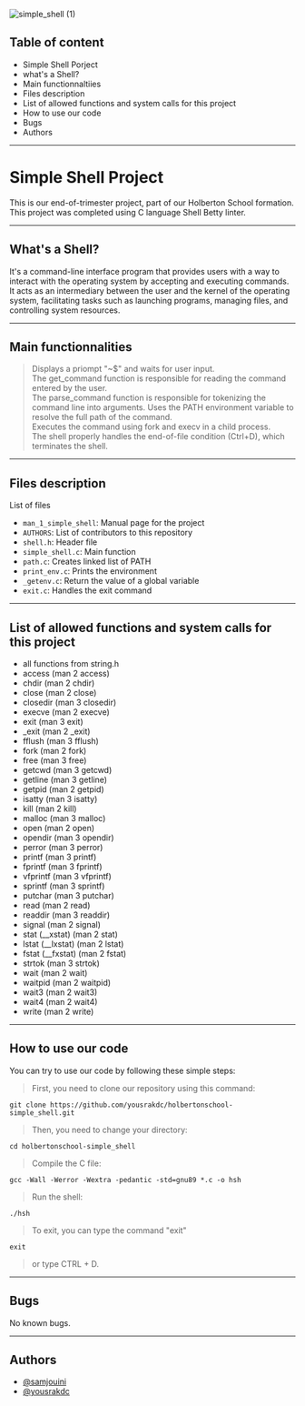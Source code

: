 ![simple_shell (1)](https://github.com/yousrakdc/holbertonschool-simple_shell/assets/142456388/c3d4fa00-23dc-41eb-87b1-b54cecb9a75e)

## Table of content

- Simple Shell Porject
- what's a Shell?
- Main functionnaltiies
- Files description
- List of allowed functions and system calls for this project
- How to use our code
- Bugs
- Authors

_______

# Simple Shell Project

This is our end-of-trimester project, part of our Holberton School formation.
This project was completed using C language Shell Betty linter.

_______

## What's a Shell?

It's a command-line interface program that provides users with a way to interact with the operating system by accepting and executing commands. It acts as an intermediary between the user and the kernel of the operating system, facilitating tasks such as launching programs, managing files, and controlling system resources.

_______

## Main functionnalities

> Displays a priompt "~$" and waits for user input.  
> The get_command function is responsible for reading the command entered by the user.  
> The parse_command function is responsible for tokenizing the command line into arguments. 
> Uses the PATH environment variable to resolve the full path of the command.  
> Executes the command using fork and execv in a child process.  
> The shell properly handles the end-of-file condition (Ctrl+D), which terminates the shell.  
______

## Files description

List of files

- `man_1_simple_shell`: Manual page for the project
- `AUTHORS`: List of contributors to this repository
- `shell.h`: Header file
- `simple_shell.c`:  Main function
- `path.c`: Creates linked list of PATH
- `print_env.c`: Prints the environment
- `_getenv.c`: Return the value of a global variable
- `exit.c`: Handles the exit command

______

## List of allowed functions and system calls for this project

- all functions from string.h
- access (man 2 access)
- chdir (man 2 chdir)
- close (man 2 close)
- closedir (man 3 closedir)
- execve (man 2 execve)
- exit (man 3 exit)
- _exit (man 2 _exit)
- fflush (man 3 fflush)
- fork (man 2 fork)
- free (man 3 free)
- getcwd (man 3 getcwd)
- getline (man 3 getline)
- getpid (man 2 getpid)
- isatty (man 3 isatty)
- kill (man 2 kill)
- malloc (man 3 malloc)
- open (man 2 open)
- opendir (man 3 opendir)
- perror (man 3 perror)
- printf (man 3 printf)
- fprintf (man 3 fprintf)
- vfprintf (man 3 vfprintf)
- sprintf (man 3 sprintf)
- putchar (man 3 putchar)
- read (man 2 read)
- readdir (man 3 readdir)
- signal (man 2 signal)
- stat (__xstat) (man 2 stat)
- lstat (__lxstat) (man 2 lstat)
- fstat (__fxstat) (man 2 fstat)
- strtok (man 3 strtok)
- wait (man 2 wait)
- waitpid (man 2 waitpid)
- wait3 (man 2 wait3)
- wait4 (man 2 wait4)
- write (man 2 write)

______

## How to use our code

You can try to use our code by following these simple steps:

> First, you need to clone our repository using this command:
````
git clone https://github.com/yousrakdc/holbertonschool-simple_shell.git
`````

> Then, you need to change your directory:
`````
cd holbertonschool-simple_shell
`````

> Compile the C file:
`````
gcc -Wall -Werror -Wextra -pedantic -std=gnu89 *.c -o hsh
``````

> Run the shell:
``````
./hsh
``````

> To exit, you can type the command "exit"
`````
exit
``````

> or type CTRL + D.

_______

## Bugs

No known bugs.

________

## Authors

- [@samjouini](https://www.github.com/samjouini)
- [@yousrakdc](https://www.github.com/yousrakdc)
